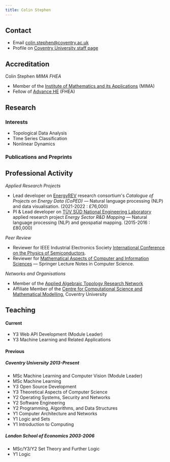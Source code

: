 ```yaml
---
title: Colin Stephen
---
```


## Contact

- Email [colin.stephen@coventry.ac.uk](mailto:colin.stephen@coventry.ac.uk)
- Profile on [Coventry University staff page](https://pureportal.coventry.ac.uk/en/persons/colin-stephen)

## Accreditation

Colin Stephen _MIMA FHEA_

- Member of the [Institute of Mathematics and its Applications](https://ima.org.uk/) (MIMA)
- Fellow of [Advance HE](https://www.advance-he.ac.uk/) (FHEA)

## Research

### Interests

- Topological Data Analysis
- Time Series Classification
- Nonlinear Dynamics

### Publications and Preprints

<script src="https://bibbase.org/show?bib=https://raw.githubusercontent.com/colinstephen/colinstephen.github.io/master/publications.bib&jsonp=1&theme=mila&hidemenu=true"></script>

## Professional Activity

_Applied Research Projects_

- Lead developer on [EnergyREV](https://www.energyrev.org.uk/) research consortium's _Catalogue of Projects on Energy Data (CoPED)_ &mdash; Natural language processing (NLP) and data visualisation. (2021-2022 : £76,000)
- PI & Lead developer on [TÜV SÜD National Engineering Laboratory](https://www.tuvsud.com/en-gb/industries/chemical-and-process/flow-measurement) applied research project _Energy Sector R&D Mapping_ &mdash; Natural language processing (NLP) and geospatial mapping. (2015-2016 : £80,000)

_Peer Review_

- Reviewer for IEEE Industrial Electronics Society [International Conference on the Physics of Semiconductors](https://icps2022.org/).
- Reviewer for [Mathematical Aspects of Computer and Information Sciences](http://macis2019.gtu.edu.tr/) &mdash; Springer Lecture Notes in Computer Science.

_Networks and Organisations_

- Member of the [Applied Algebraic Topology Research Network](https://topology.ima.umn.edu/)
- Affiliate Member of the [Centre for Computational Science and Mathematical Modelling](https://www.coventry.ac.uk/research/areas-of-research/centre-for-data-science/), Coventry University

## Teaching

#### Current

- Y3 Web API Development (Module Leader)
- Y3 Machine Learning and Related Applications

#### Previous

##### Coventry University 2013-Present

- MSc Machine Learning and Computer Vision (Module Leader)
- MSc Machine Learning
- Y3 Open Source Development
- Y3 Theoretical Aspects of Computer Science
- Y2 Operating Systems, Security and Networks
- Y2 Software Engineering
- Y2 Programming, Algorithms, and Data Structures
- Y1 Computer Architecture and Networks
- Y1 Logic and Sets
- Y1 Introduction to Computing

##### London School of Economics 2003-2006

- MSc/Y3/Y2 Set Theory and Further Logic
- Y1 Logic
